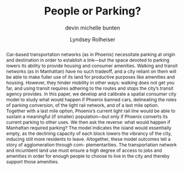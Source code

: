 ---
abstract: "Car-based transportation networks (as in Phoenix) necessitate parking at origin and destination in order to establish a link––but the space devoted to parking lowers its ability to provide housing and consumer amenities. Walking and transit networks (as in Manhattan) have no such tradeoff, and a city reliant on them will be able to make fuller use of its land for productive purposes like amenities and housing. However, they hinder mobility in other ways: walking does not get you far, and using transit requires adhering to the routes and stops the city’s transit agency provides. In this paper, we develop and calibrate a spatial consumer city model to study what would happen if Phoenix banned cars, delineating the roles of parking conversion, of the light rail network, and of a last mile option. Together with a last mile option, Phoenix’s current light rail line would be able to sustain a meaningful (if smaller) population––but only if Phoenix converts its current parking to other uses. We then ask the reverse: what would happen if Manhattan required parking? The model indicates the island would essentially empty, as the declining capacity of each block lowers the vibrancy of the city, inducing still more residents to leave. Altogether, these model outcomes tell a story of agglomeration through com- plementarities. The transportation network and incumbent land use must ensure a high degree of access to jobs and amenities in order for enough people to choose to live in the city and thereby support those amenities."
author:
- devin michelle bunten
- Lyndsey Rolheiser
category: paper
doi: 10.1016/j.habitatint.2020.102289
layout: publication
number: '1'
p_url: https://hdl.handle.net/1721.1/131065
published: Habitat International
#tags:
title: "People or Parking?"
#volume: ''
year: '2020'
---